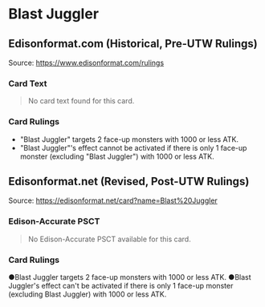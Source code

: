 # Blast Juggler

## Edisonformat.com (Historical, Pre-UTW Rulings)

Source: https://www.edisonformat.com/rulings

### Card Text

> No card text found for this card.

### Card Rulings

*   "Blast Juggler" targets 2 face-up monsters with 1000 or less ATK.
*   "Blast Juggler"'s effect cannot be activated if there is only 1 face-up monster (excluding "Blast Juggler") with 1000 or less ATK.

## Edisonformat.net (Revised, Post-UTW Rulings)

Source: https://edisonformat.net/card?name=Blast%20Juggler

### Edison-Accurate PSCT

> No Edison-Accurate PSCT available for this card.

### Card Rulings

●Blast Juggler targets 2 face-up monsters with 1000 or less ATK.
●Blast Juggler's effect can't be activated if there is only 1 face-up monster (excluding Blast Juggler) with 1000 or less ATK.
            